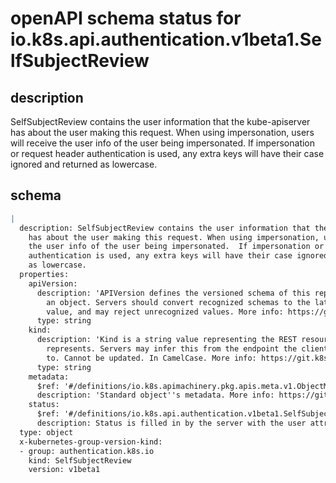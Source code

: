 # openAPI schema status for io.k8s.api.authentication.v1beta1.SelfSubjectReview

## description

SelfSubjectReview contains the user information that the kube-apiserver has about the user making this request. When using impersonation, users will receive the user info of the user being impersonated.  If impersonation or request header authentication is used, any extra keys will have their case ignored and returned as lowercase.

## schema

```yaml
|
  description: SelfSubjectReview contains the user information that the kube-apiserver
    has about the user making this request. When using impersonation, users will receive
    the user info of the user being impersonated.  If impersonation or request header
    authentication is used, any extra keys will have their case ignored and returned
    as lowercase.
  properties:
    apiVersion:
      description: 'APIVersion defines the versioned schema of this representation of
        an object. Servers should convert recognized schemas to the latest internal
        value, and may reject unrecognized values. More info: https://git.k8s.io/community/contributors/devel/sig-architecture/api-conventions.md#resources'
      type: string
    kind:
      description: 'Kind is a string value representing the REST resource this object
        represents. Servers may infer this from the endpoint the client submits requests
        to. Cannot be updated. In CamelCase. More info: https://git.k8s.io/community/contributors/devel/sig-architecture/api-conventions.md#types-kinds'
      type: string
    metadata:
      $ref: '#/definitions/io.k8s.apimachinery.pkg.apis.meta.v1.ObjectMeta'
      description: 'Standard object''s metadata. More info: https://git.k8s.io/community/contributors/devel/sig-architecture/api-conventions.md#metadata'
    status:
      $ref: '#/definitions/io.k8s.api.authentication.v1beta1.SelfSubjectReviewStatus'
      description: Status is filled in by the server with the user attributes.
  type: object
  x-kubernetes-group-version-kind:
  - group: authentication.k8s.io
    kind: SelfSubjectReview
    version: v1beta1

```
